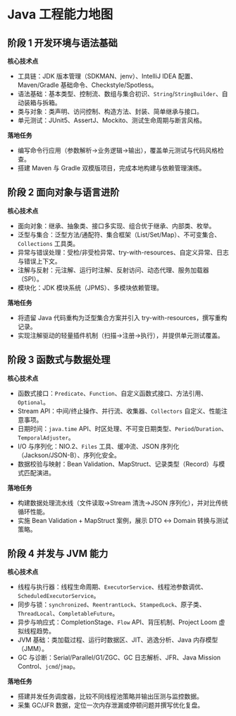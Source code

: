 # Java 工程能力地图

## 阶段 1 开发环境与语法基础

**核心技术点**

- 工具链：JDK 版本管理（SDKMAN、jenv）、IntelliJ IDEA 配置、Maven/Gradle 基础命令、Checkstyle/Spotless。
- 语法基础：基本类型、控制流、数组与集合初识、`String`/`StringBuilder`、自动装箱与拆箱。
- 类与对象：类声明、访问控制、构造方法、封装、简单继承与接口。
- 单元测试：JUnit5、AssertJ、Mockito、测试生命周期与断言风格。

**落地任务**

- 编写命令行应用（参数解析→业务逻辑→输出），覆盖单元测试与代码风格检查。
- 搭建 Maven 与 Gradle 双模版项目，完成本地构建与依赖管理演练。

## 阶段 2 面向对象与语言进阶

**核心技术点**

- 面向对象：继承、抽象类、接口多实现、组合优于继承、内部类、枚举。
- 泛型与集合：泛型方法/通配符、集合框架（List/Set/Map）、不可变集合、`Collections` 工具类。
- 异常与错误处理：受检/非受检异常、try-with-resources、自定义异常、日志与错误上下文。
- 注解与反射：元注解、运行时注解、反射访问、动态代理、服务加载器（SPI）。
- 模块化：JDK 模块系统（JPMS）、多模块依赖管理。

**落地任务**

- 将遗留 Java 代码重构为泛型集合方案并引入 try-with-resources，撰写重构记录。
- 实现注解驱动的轻量插件机制（扫描→注册→执行），并提供单元测试覆盖。

## 阶段 3 函数式与数据处理

**核心技术点**

- 函数式接口：`Predicate`、`Function`、自定义函数式接口、方法引用、`Optional`。
- Stream API：中间/终止操作、并行流、收集器、`Collectors` 自定义、性能注意事项。
- 日期时间：`java.time` API、时区处理、不可变日期类型、`Period`/`Duration`、`TemporalAdjuster`。
- I/O 与序列化：NIO.2、`Files` 工具、缓冲流、JSON 序列化（Jackson/JSON-B）、序列化安全。
- 数据校验与映射：Bean Validation、MapStruct、记录类型（Record）与模式匹配演进。

**落地任务**

- 构建数据处理流水线（文件读取→Stream 清洗→JSON 序列化），并对比传统循环性能。
- 实施 Bean Validation + MapStruct 案例，展示 DTO ↔ Domain 转换与测试策略。

## 阶段 4 并发与 JVM 能力

**核心技术点**

- 线程与执行器：线程生命周期、`ExecutorService`、线程池参数调优、`ScheduledExecutorService`。
- 同步与锁：`synchronized`、`ReentrantLock`、`StampedLock`、原子类、`ThreadLocal`、`CompletableFuture`。
- 异步与响应式：CompletionStage、`Flow` API、背压机制、Project Loom 虚拟线程趋势。
- JVM 基础：类加载过程、运行时数据区、JIT、逃逸分析、Java 内存模型（JMM）。
- GC 与诊断：Serial/Parallel/G1/ZGC、GC 日志解析、JFR、Java Mission Control、`jcmd`/`jmap`。

**落地任务**

- 搭建并发任务调度器，比较不同线程池策略并输出压测与监控数据。
- 采集 GC/JFR 数据，定位一次内存泄漏或停顿问题并撰写优化复盘。